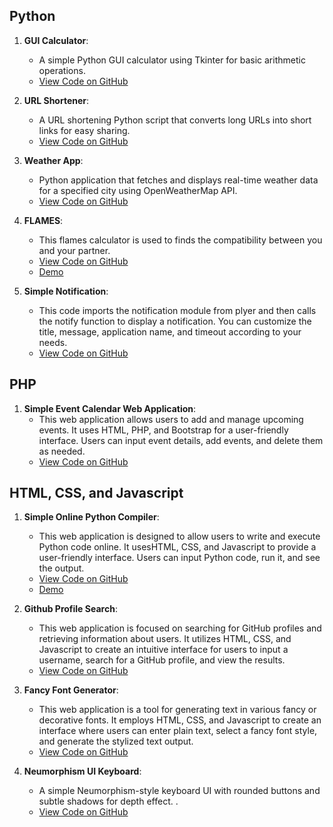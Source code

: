 ## Python

1. **GUI Calculator**:
   - A simple Python GUI calculator using Tkinter for basic arithmetic operations.
   - [View Code on GitHub](https://github.com/Sreeju7733/projects/blob/main/gui-calculator.py)

2. **URL Shortener**:
   - A URL shortening Python script that converts long URLs into short links for easy sharing.
   - [View Code on GitHub](https://github.com/Sreeju7733/projects/blob/main/url-shortener.py)

3. **Weather App**:
   - Python application that fetches and displays real-time weather data for a specified city using OpenWeatherMap API.
   - [View Code on GitHub](https://github.com/Sreeju7733/projects/blob/main/weather-app.py)
  
4. **FLAMES**:
   - This flames calculator is used to finds the compatibility between you and your partner.
   - [View Code on GitHub](https://github.com/Sreeju7733/projects/blob/main/flames-using-python.html)
   - [Demo](https://sreeju7733.github.io/projects/flames)
  
5. **Simple Notification**:
   - This code imports the notification module from plyer and then calls the notify function to display a notification. You can customize the title, message, application name, and timeout according to your needs.
   - [View Code on GitHub](https://github.com/Sreeju7733/projects/blob/main/notification.py)

## PHP

1. **Simple Event Calendar Web Application**:
   - This web application allows users to add and manage upcoming events. It uses HTML, PHP, and Bootstrap for a user-friendly interface. Users can input event details, add events, and delete them as needed.
   - [View Code on GitHub](https://github.com/Sreeju7733/projects/blob/main/event-calendar.php)

  

## HTML, CSS, and Javascript

1. **Simple Online Python Compiler**:
   - This web application is designed to allow users to write and execute Python code online. It usesHTML, CSS, and Javascript to provide a user-friendly interface. Users can input Python code, run it, and see the output.
   - [View Code on GitHub](https://github.com/Sreeju7733/projects/blob/main/python-online-compiler.html)
   - [Demo](https://sreeju7733.github.io/Python-Compiler/)

2. **Github Profile Search**:
   - This web application is focused on searching for GitHub profiles and retrieving information about users. It utilizes HTML, CSS, and Javascript to create an intuitive interface for users to input a username, search for a GitHub profile, and view the results.
   - [View Code on GitHub](https://github.com/Sreeju7733/projects/blob/main/github-profile-search.html)

3. **Fancy Font Generator**:
   - This web application is a tool for generating text in various fancy or decorative fonts. It employs HTML, CSS, and Javascript to create an interface where users can enter plain text, select a fancy font style, and generate the stylized text output.
   - [View Code on GitHub](https://github.com/Sreeju7733/projects/blob/main/fancy-font-generator.html)

4. **Neumorphism UI Keyboard**:
   - A simple Neumorphism-style keyboard UI with rounded buttons and subtle shadows for depth effect. .
   - [View Code on GitHub](https://github.com/Sreeju7733/projects/blob/main/Neumorphism%20ui%20Keyboard-05.html)
